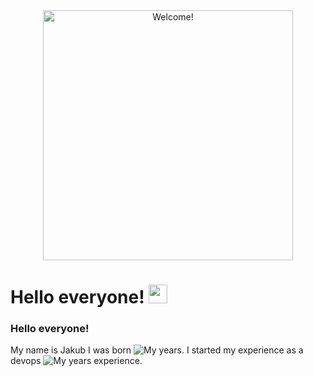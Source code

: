 <div id="header" align="center">
  <img alt="Welcome!" src="https://media.giphy.com/media/5bGYUuT3VEVLa/giphy.gif" width="400px"/>
</div>

<h1>
  Hello everyone! 
  <img src="https://media.giphy.com/media/hvRJCLFzcasrR4ia7z/giphy.gif" width="30"/>
</h1>

### Hello everyone!
My name is Jakub I was born ![My years][my_years]. I started my experience as a devops ![My years experience][my_years_exp].


[my_years]: https://img.shields.io/date/817776061?color=161B22&label=%20&style=flat-square "My years"
[my_years_exp]: https://img.shields.io/date/1498863661?color=161B22&label=%20&style=flat-square "My years experience"

[links1]: https://bulldogjob.pl/readme/github-jak-stworzyc-wyjatkowy-profil-w-5-minut
[links2]: https://www.sitepoint.com/github-profile-readme/
